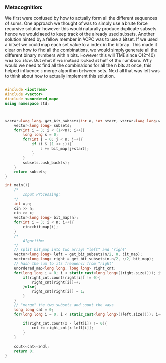 ### Metacognition: 
We first were confused by how to actually form all the different sequences of sums. One approach we thought of was to simply use a brute force recursive solution however this would naturally produce duplicate subsets hence we would need to keep track of the already used subsets. Another solution hinted by a fellow member in ACPC was to use a bitset. If we used a bitset we could map each set value to a index in the bitmap. This made it clear on how to find all the combinations, we would simply generate all the different binary numbers with n bits. However this will TME since O(2^40) was too slow. But what if we instead looked at half of the numbers. Why would we need to find all the combinations for all the n bits at once, this helped influence a merge algorithm between sets. Next all that was left was to think about how to actually implement this solution.


```c++

#include <iostream>
#include <vector>
#include <unordered_map>
using namespace std;



vector<long long> get_bit_subsets(int n, int start, vector<long long>& bit_map){
    vector<long long> subsets;
    for(int i = 0; i < (1<<n); i++){
        long long s = 0;
        for(int j = 0; j < n; j++){
            if (i & (1 << j)){
                s += bit_map[j+start];
            }
        }
        subsets.push_back(s);
    }
    return subsets;
}

int main(){
    /*
        Input Processing:
    */
    int x,n;
    cin >> n;
    cin >> x;
    vector<long long> bit_map(n);
    for(int i = 0; i < n; i++){
        cin>>bit_map[i];
    }
    /* 
        Algorithm: 
    */ 
    // split bit_map into two arrays "left" and "right"
    vector<long long> left = get_bit_subsets(n/2, 0, bit_map);
    vector<long long> right = get_bit_subsets(n-n/2, n/2, bit_map);
    // hash the sum to its frequency from "right"
    unordered_map<long long, long long> right_cnt;
    for(long long i = 0; i < static_cast<long long>((right.size())); i++){
        if(right_cnt.count(right[i]) != 0){
            right_cnt[right[i]]++;
        }else{
            right_cnt[right[i]] = 1;
        }
    }
    // "merge" the two subsets and count the ways
    long long cnt = 0;
    for(long long i = 0; i < static_cast<long long>((left.size())); i++){

        if(right_cnt.count(x - left[i]) != 0){
            cnt += right_cnt[x-left[i]];
        }
    }
    
    cout<<cnt<<endl;
    return 0;
}





```
